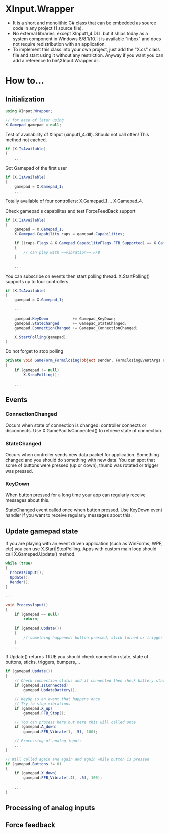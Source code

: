 # XInput.Wrapper

- It is a short and monolithic C# class that can be embedded as source code in any project (1 source file).
- No external libraries, except XInput1_4.DLL but it ships today as a system component in Windows 8/8.1/10. It is available "inbox" and does not require redistribution with an application.
- To implement this class into your own project, just add the "X.cs" class file and start using it without any restriction. Anyway if you want you can add a reference to bin\XInput.Wrapper.dll.

# How to...

## Initialization

```c#
using XInput.Wrapper;

// for ease of later using
X.Gamepad gamepad = null;
```


Test of availability of XInput (xinput1_4.dll). Should not call often! This method not cached.

```c#
if (X.IsAvailable)
{
	...
```


Got Gamepad of the first user


```c#
if (X.IsAvailable)
{
	gamepad = X.Gamepad_1;
	...
```

Totally available of four controllers: X.Gamepad_1 ... X.Gamepad_4.

Check gamepad's capabilites and test ForceFeedBack support

```c#
if (X.IsAvailable)
{
	gamepad = X.Gamepad_1;
	X.Gamepad.Capability caps = gamepad.Capabilities;

	if ((caps.Flags & X.Gamepad.CapabilityFlags.FFB_Supported) == X.Gamepad.CapabilityFlags.FFB_Supported)
	{
		// can play with ~~vibration~~ FFB
	}

	...
```


You can subscribe on events then start polling thread. X.StartPolling() supports up to four controllers.

```c#
if (X.IsAvailable)
{
	gamepad = X.Gamepad_1;

	...
	
    gamepad.KeyDown           += Gamepad_KeyDown;
	gamepad.StateChanged      += Gamepad_StateChanged;
	gamepad.ConnectionChanged += Gamepad_ConnectionChanged;

	X.StartPolling(gamepad);
}
```


Do not forget to stop polling

```c#
private void GameForm_FormClosing(object sender, FormClosingEventArgs e)
{
	if (gamepad != null)
		X.StopPolling();
		
	...
```


## Events

### ConnectionChanged

Occurs when state of connection is changed: controller connects or disconnects. Use X.GamePad.IsConnected() to retrieve state of connection.


### StateChanged

Occurs when controller sends new data packet for application. Something changed and you should do something with new data. You can spot that some of buttons were pressed (up or down), thumb was rotated or trigger was pressed. 


### KeyDown

When button pressed for a long time your app can regularly receive messages about this.

StateChanged event called once when button pressed. Use KeyDown event handler if you want to receive regularly messages about this.


## Update gamepad state 

If you are playing with an event driven application (such as WinForms, WPF, etc) you can use X.Start|StopPolling. Apps with custom main loop should call X.Gamepad.Update() method.

```c#
while (true)
{
  ProcessInput();
  Update();
  Render();
}

...

void ProcessInput()
{
	if (gamepad == null)
		return;

	if (gamepad.Update())
	{
		// something happened: button pressed, stick turned or trigger was triggered
	}
	...
```


If Update() returns TRUE you should check connection state, state of buttons, sticks, triggers, bumpers,...

```c#
if (gamepad.Update())
{
	// Check connection status and if connected then check battery state
	if (gamepad.IsConnected)
		gamepad.UpdateBattery();

	// KeyUp is an event that happens once
	// Try to stop vibrations
	if (gamepad.X_up)
		gamepad.FFB_Stop();

	// You can process here but here this will called once
	if (gamepad.A_down)
		gamepad.FFB_Vibrate(1, .5f, 100);

	// Processing of analog inputs
	...
}

// Will called again and again and again while button is pressed
if (gamepad.Buttons != 0)
{
	if (gamepad.X_down)
		gamepad.FFB_Vibrate(.2f, .5f, 100);
	
	...
}
```


## Processing of analog inputs


## Force feedback